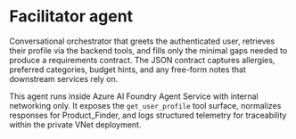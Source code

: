 # Facilitator agent

Conversational orchestrator that greets the authenticated user, retrieves their profile via the backend tools, and fills only the minimal gaps needed to produce a requirements contract. The JSON contract captures allergies, preferred categories, budget hints, and any free-form notes that downstream services rely on.

This agent runs inside Azure AI Foundry Agent Service with internal networking only. It exposes the `get_user_profile` tool surface, normalizes responses for Product_Finder, and logs structured telemetry for traceability within the private VNet deployment.
